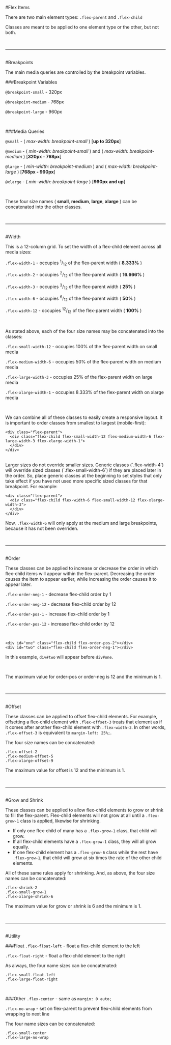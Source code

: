 #Flex Items

There are two main element types: `.flex-parent` and `.flex-child`

Classes are meant to be applied to one element type or the other, but not both.

<br>

___

<br>
#Breakpoints

The main media queries are controlled by the breakpoint variables.

###Breakpoint Variables

`@breakpoint-small` - 320px

`@breakpoint-medium` - 768px

`@breakpoint-large` - 960px

<br>

###Media Queries

`@small` - ( _max-width: breakpoint-small_ ) [__up to 320px__]

`@medium` - ( _min-width: breakpoint-small_ ) and ( _max-width: breakpoint-medium_ ) [__320px - 768px__]

`@large` - ( _min-width: breakpoint-medium_ ) and ( _max-width: breakpoint-large_ ) [__768px - 960px__]

`@xlarge` - ( _min-width: breakpoint-large_ ) [__960px and up__]

<br>

These four size names ( __small__, __medium__, __large__, __xlarge__ ) can be concatenated into the other classes.

<br>

___

<br>
#Width


This is a 12-column grid. To set the width of a flex-child element across all media sizes:

`.flex-width-1` - occupies <sup>1</sup>/<sub>12</sub> of the flex-parent width ( __8.333%__ )

`.flex-width-2` - occupies <sup>2</sup>/<sub>12</sub> of the flex-parent width ( __16.666%__ )

`.flex-width-3` - occupies <sup>3</sup>/<sub>12</sub> of the flex-parent width ( __25%__ )

`.flex-width-6` - occupies <sup>6</sup>/<sub>12</sub> of the flex-parent width ( __50%__ )

`.flex-width-12` - occupies <sup>12</sup>/<sub>12</sub> of the flex-parent width ( __100%__ )

<br>

As stated above, each of the four size names may be concatenated into the classes:

`.flex-small-width-12` - occupies 100% of the flex-parent width on small media

`.flex-medium-width-6` - occupies 50% of the flex-parent width on medium media

`.flex-large-width-3` - occupies 25% of the flex-parent width on large media

`.flex-xlarge-width-1` - occupies 8.333% of the flex-parent width on xlarge media

<br>

We can combine all of these classes to easily create a responsive layout. It is important to order classes from smallest to largest (mobile-first):

```
<div class="flex-parent">
  <div class="flex-child flex-small-width-12 flex-medium-width-6 flex-large-width-3 flex-xlarge-width-1">
  </div>
</div>

```
<br>
Larger sizes do not override smaller sizes. Generic classes (`.flex-width-4`) will override sized classes (`.flex-small-width-6`) if they are placed later in the order. So, place generic classes at the beginning to set styles that only take effect if you have not used more specific sized classes for that breakpoint. For example:

```
<div class="flex-parent">
  <div class="flex-child flex-width-6 flex-small-width-12 flex-xlarge-width-3">
  </div>
</div>
```
Now, `.flex-width-6` will only apply at the medium and large breakpoints, because it has not been overriden.

<br>

___

<br>
#Order


These classes can be applied to increase or decrease the order in which flex-child items will appear within the flex-parent. Decreasing the order causes the item to appear earlier, while increasing the order causes it to appear later.

`.flex-order-neg-1` - decrease flex-child order by 1

`.flex-order-neg-12` - decrease flex-child order by 12

`.flex-order-pos-1` - increase flex-child order by 1

`.flex-order-pos-12` - increase flex-child order by 12

<br>

```
<div id="one" class="flex-child flex-order-pos-2"></div>
<div id="two" class="flex-child flex-order-neg-1"></div>
```
In this example, `div#two` will appear before `div#one`.

<br>

The maximum value for order-pos or order-neg is 12 and the minimum is 1.

<br>

___

<br>
#Offset


These classes can be applied to offset flex-child elements. For example, offsetting a flex-child element with `.flex-offset-3` treats that element as if it comes after another flex-child element with `.flex-width-3`. In other words, `.flex-offset-3` is equivalent to `margin-left: 25%;`. 

The four size names can be concatenated:

```
.flex-offset-2
.flex-medium-offset-5
.flex-xlarge-offset-9
```

The maximum value for offset is 12 and the minimum is 1.

<br>

___

<br>
#Grow and Shrink


These classes can be applied to allow flex-child elements to grow or shrink to fill the flex-parent. Flex-child elements will not grow at all until a `.flex-grow-1` class is applied, likewise for shrinking. 

* If only one flex-child of many has a `.flex-grow-1` class, that child will grow.
* If all flex-child elements have a `.flex-grow-1` class, they will all grow equally.
* If one flex-child element has a `.flex-grow-6` class while the rest have `.flex-grow-1`, that child will grow at six times the rate of the other child elements.

All of these same rules apply for shrinking. And, as above, the four size names can be concatenated:

```
.flex-shrink-2
.flex-small-grow-1
.flex-xlarge-shrink-6
```

The maximum value for grow or shrink is 6 and the minimum is 1.

<br>

___

<br>
#Utility


###Float
`.flex-float-left` - float a flex-child element to the left

`.flex-float-right` - float a flex-child element to the right

As always, the four name sizes can be concatenated:

```
.flex-small-float-left
.flex-large-float-right
```

<br>

###Other
`.flex-center` - same as `margin: 0 auto;`

`.flex-no-wrap` - set on flex-parent to prevent flex-child elements from wrapping to next line

The four name sizes can be concatenated:

```
.flex-small-center
.flex-large-no-wrap
```